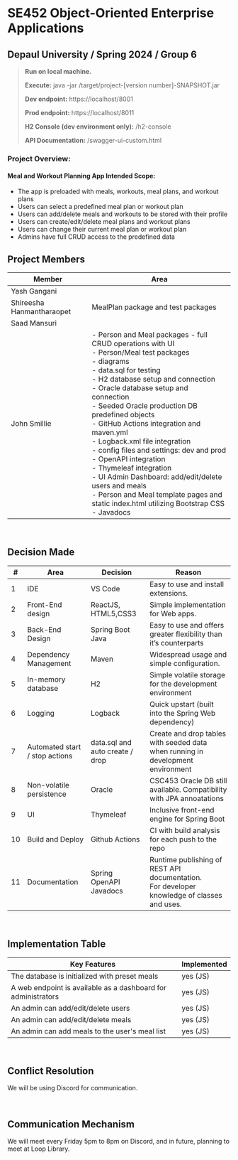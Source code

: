 # SE452 Object-Oriented Enterprise Applications

## Depaul University / Spring 2024 / Group 6
> **Run on local machine.**
>
> **Execute:** java -jar /target/project-[version number]-SNAPSHOT.jar
>
> **Dev endpoint:** https://localhost/8001
>
> **Prod endpoint:** https://localhost/8011
>
> **H2 Console (dev environment only):** /h2-console
>
> **API Documentation:** /swagger-ui-custom.html


### Project Overview: 
#### Meal and Workout Planning App Intended Scope:
- The app is preloaded with meals, workouts, meal plans, and workout plans
- Users can select a predefined meal plan or workout plan
- Users can add/delete meals and workouts to be stored with their profile
- Users can create/edit/delete meal plans and workout plans
- Users can change their current meal plan or workout plan
- Admins have full CRUD access to the predefined data


## Project Members

| Member | Area |
| -- | -- | 
| Yash Gangani | |
| Shireesha Hanmantharaopet | MealPlan package and test packages |
| Saad Mansuri | |
| John Smillie | - Person and Meal packages - full CRUD operations with UI<br/> - Person/Meal test packages<br/> - diagrams<br/> - data.sql for testing<br/> - H2 database setup and connection<br/> - Oracle database setup and connection<br/> - Seeded Oracle production DB predefined objects </br> - GitHub Actions integration and maven.yml <br/> - Logback.xml file integration<br/> - config files and settings: dev and prod<br/> - OpenAPI integration<br/> - Thymeleaf integration<br/> - UI Admin Dashboard: add/edit/delete users and meals<br> - Person and Meal template pages and static index.html utilizing Bootstrap CSS</br> - Javadocs |


<br/>


## Decision Made
| # | Area  | Decision | Reason | 
| -- | -- | -- | -- |
| 1 | IDE | VS Code |Easy to use and install extensions.| 
| 2 | Front-End design  | ReactJS, HTML5,CSS3 | Simple implementation for Web apps. |
| 3 | Back-End Design  | Spring Boot Java | Easy to use and offers greater flexibility than it’s counterparts |
| 4 | Dependency Management | Maven | Widespread usage and simple configuration. |
| 5 | In-memory database | H2 | Simple volatile storage for the development environment |
| 6 | Logging | Logback | Quick upstart (built into the Spring Web dependency) |
| 7 | Automated start / stop actions | data.sql and auto create / drop | Create and drop tables with seeded data when running in development environment |
| 8 | Non-volatile persistence | Oracle | CSC453 Oracle DB still available. Compatibility with JPA annoatations |
| 9 | UI | Thymeleaf |  Inclusive front-end engine for Spring Boot |
| 10 | Build and Deploy | Github Actions | CI with build analysis for each push to the repo |
| 11 | Documentation | Spring OpenAPI  </br> Javadocs | Runtime publishing of REST API documentation.</br> For developer knowledge of classes and uses. |


<br>

## Implementation Table
| **Key Features** | **Implemented** |
| --| -- |
| The database is initialized with preset meals | yes (JS) |
| A web endpoint is available as a dashboard for administrators | yes (JS)|
| An admin can add/edit/delete users| yes (JS)|
| An admin can add/edit/delete meals| yes (JS) |
| An admin can add meals to the user's meal list | yes (JS) |

<br/>

## Conflict Resolution
We will be using Discord for communication.

<br/>

## Communication Mechanism
We will meet every Friday 5pm to 8pm on Discord, and in future, planning to meet at Loop Library.

<br/>

<br/>

